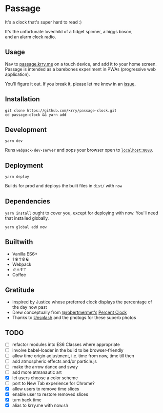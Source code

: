 # Passage

It's a clock that's super hard to read :)

It's the unfortunate lovechild of a fidget spinner, a higgs boson, \
and an alarm clock radio.

## Usage

Nav to [passage.krry.me](https://passage.krry.me) on a touch device, and add it to your home screen. Passage is intended as a barebones experiment in PWAs (progressive web application).

You'll figure it out. If you break it, please let me know in an [issue](https://github.com/krry/passage-clock/issues).

## Installation

```
git clone https://github.com/krry/passage-clock.git
cd passage-clock && yarn add
```

## Development

```
yarn dev
```

Runs `webpack-dev-server` and pops your browser open to
[`localhost:8080`](http://localhost:8080).

## Deployment

```
yarn deploy
```

Builds for prod and deploys the built files in `dist/` with `now`


## Dependencies

`yarn install` ought to cover you, except for deploying with now.
You'll need that installed globally.

```
yarn global add now
```

## Builtwith

- Vanilla ES6+
- ⚕︎♛☥☮︎☯︎
- Webpack
- ♌︎⚛︎☤⚚
- Coffee

## Gratitude

- Inspired by Justice whose preferred clock displays the percentage of the day now past
- Drew conceptually from [@robertmermet's](http://robertmermet.com/) [Percent Clock](https://github.com/robertmermet/percentclock/)
- Thanks to [Unsplash](https://unsplash.com/developers) and the photogs for these superb photos

## TODO

- [ ] refactor modules into ES6 Classes where appropriate
- [ ] involve babel-loader in the build to be browser-friendly
- [ ] allow time origin adjustment, i.e. time from now, time till then
- [ ] add atmospheric effects and/or particle.js
- [ ] make the arrow dance and sway
- [ ] add more atmanautic art
- [x] let users choose a color scheme
- [ ] port to New Tab experience for Chrome?
- [x] allow users to remove time slices
- [x] enable user to restore removed slices
- [x] turn back time
- [x] alias to krry.me with now.sh
